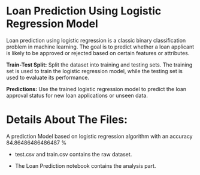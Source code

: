 # Loan Prediction Using Logistic Regression Model
Loan prediction using logistic regression is a classic binary classification problem in machine learning. The goal is to predict whether a loan applicant is likely to be approved or rejected based on certain features or attributes.

**Train-Test Split:** Split the dataset into training and testing sets. The training set is used to train the logistic regression model, while the testing set is used to evaluate its performance.

**Predictions:** Use the trained logistic regression model to predict the loan approval status for new loan applications or unseen data.

# Details About The Files:
A prediction Model based on logistic regression algorithm with an accuracy 84.86486486486487 %

* test.csv and train.csv contains the raw dataset.

* The Loan Prediction notebook contains the analysis part.
